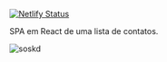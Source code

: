 [![Netlify Status](https://api.netlify.com/api/v1/badges/00c3d3ff-c2b6-4ed3-bd4c-d5bdeffb20c0/deploy-status)](https://app.netlify.com/sites/spacontacts-codenation/deploys)

SPA em React de uma lista de contatos.

![soskd](https://user-images.githubusercontent.com/52453558/82504068-e7bcb300-9ad0-11ea-9c44-f48731d2d1e6.gif)
